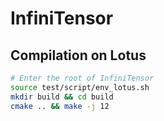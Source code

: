 # InfiniTensor

## Compilation on Lotus
``` bash
# Enter the root of InfiniTensor
source test/script/env_lotus.sh 
mkdir build && cd build
cmake .. && make -j 12
```
